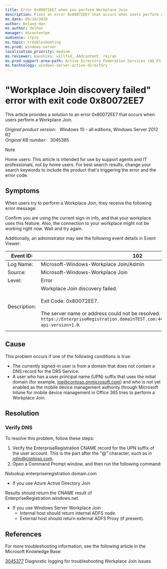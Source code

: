 ```yaml
---
title: Error 0x80072EE7 when you perform Workplace Join
description: Fixes an error 0x80072EE7 that occurs when users perform a Workplace Join.
ms.date: 09/10/2020
author: Deland-Han
ms.author: delhan
manager: dscontentpm
audience: itpro
ms.topic: troubleshooting
ms.prod: windows-server
localization_priority: medium
ms.reviewer: kaushika, willfid, AAdcontent, rkiran
ms.prod-support-area-path: Active Directory Federation Services (AD FS)
ms.technology: windows-server-active-directory
---
```

# "Workplace Join discovery failed" error with exit code 0x80072EE7

This article provides a solution to an error 0x80072EE7 that occurs when users perform a Workplace Join.

_Original product version:_ &nbsp; Windows 10 - all editions, Windows Server 2012 R2  
_Original KB number:_ &nbsp; 3045385

> [!NOTE]
> Home users: This article is intended for use by support agents and IT professionals, not by home users. For best search results, change your search keywords to include the product that's triggering the error and the error code.

## Symptoms

When users try to perform a Workplace Join, they receive the following error message:

Confirm you are using the current sign-in info, and that your workplace uses this feature. Also, the connection to your workplace might not be working right now. Wait and try again.

Additionally, an administrator may see the following event details in Event Viewer:

|Event ID:|102|
|---|---|
|Log Name:|Microsoft-Windows-Workplace Join/Admin|
|Source:|Microsoft-Windows-Workplace Join|
|Level:|Error|
|Description:|Workplace Join discovery failed.<br/><br/>Exit Code: 0x80072EE7.<br/><br/>The server name or address could not be resolved. Could not connect to `https://EnterpriseRegistration.domainTEST.com:443/EnrollmentServer/contract?api-version=1.0`.|
|||

## Cause

This problem occurs if one of the following conditions is true:
- The currently signed-in user is from a domain that does not contain a DNS record for the DRS Service.
- A user who has a user principal name (UPN) suffix that uses the initial domain (for example, joe@contoso.onmicrosoft.com) and who is not yet enabled as the mobile device management authority through Microsoft Intune for mobile device management in Office 365 tries to perform a Workplace Join.

## Resolution

### Verify DNS

To resolve this problem, follow these steps:
1. Verify the EnterpriseRegistration CNAME record for the UPN suffix of the user account. This is the part after the "@" character, such as in john@contoso.com.
2. Open a Command Prompt window, and then run the following command:

Nslookup enterpriseregistration.domain.com 

- If you use Azure Active Directory Join 

Results should return the CNAME result of EnterpriseRegistration.windows.net.

- If you use Windows Server Workplace Join 
     - Internal host should return internal ADFS node.
     - External host should return external ADFS Proxy (if present).

## References

For more troubleshooting information, see the following article in the Microsoft Knowledge Base:

[3045377](https://support.microsoft.com/help/3045377) Diagnostic logging for troubleshooting Workplace Join issues
